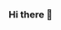 ### Hi there 👋

<!--
**Alexandr0207/Alexandr0207** is a ✨ _special_ ✨ repository because its `README.md` (this file) appears on your GitHub profile.

Here are some ideas to get you started:

This «thing» is under construction... 👨‍🎨
Hi there, I'm Alexander 👋
🔭 I’m currently working on a lot of different stuff
🌱 I’m currently learning everything I can get my hands on
🤔 I’m looking for help with finding more time in a single day
📫 How to reach me: alexander.repeta@gmail.com
⚡ Fun fact: I love what I do - code and help people learn coding
My stack and tools
JavaScript

TypeScript

React

Node.js

PostgreSQL

MongoDB

HTML5

CSS3

Sass

Git

GitHub

Terminal

WebStorm

Amazon

AWS
-->
